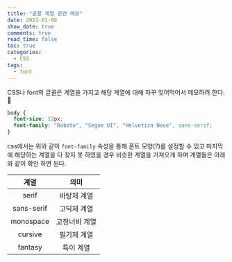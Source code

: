 ```yaml
---
title: "글꼴 계열 관련 메모"
date: 2021-01-08
show_date: true
comments: true
read_time: false
toc: true
categories:
  - CSS
tags:
  - font
---
```


CSS나 font의 글꼴은 계열을 가지고 해당 계열에 대해 자꾸 잊어먹어서 메모하려 한다. 🧐

```css
body {
  font-size: 12px;
  font-family: "Roboto", "Segoe UI", "Helvetica Neue", sans-serif;
}
```

css에서는 위와 같이 `font-family` 속성을 통해 폰트 모양(?)를 설정할 수 있고 마지막에 해당하는 계열을 다 찾지 못 하였을 경우 비슷한 계열을 가져오게 하며 계열들은 아래와 같이 확인 하면 된다.

|    계열    |     의미      |
| :--------: | :-----------: |
|   serif    |  바탕체 계열  |
| sans-serif |  고딕체 계열  |
| monospace  | 고정너비 계열 |
|  cursive   |  필기체 계열  |
|  fantasy   |   특이 계열   |
